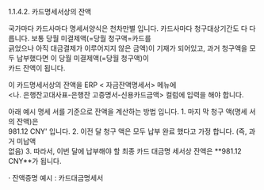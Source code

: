 1.1.4.2. 카드명세서상의 잔액

  

국가마다 카드사마다 명세서양식은 천차만별 입니다. 카드사마다 청구대상기간도 다 다릅니다. 보통 당월 미결제액(=당월 청구액=카드를  
긁었으나 아직 대금결제가 이루어지지 않은 금액)이 기재가 되어있고, 과거 청구액을 모두 납부했다면 이 당월 미결제액(=당월 청구액)이  
카드 잔액이 됩니다.

이 카드명세서상의 잔액을 ERP < 자금잔액명세서> 메뉴에  
<나. 은행잔고대사표-은행잔 고증명서-신용카드금액> 컬럼에 입력을 해야 합니다.

아래 예시 명세 서를 기준으로 잔액을 계산하는 방법 입니다. 1. 마지 막 청구 액(명세 서의 잔액)은  
981.12 CNY' 입니다. 2. 이전 달 청구 액은 모두 납부 완료 했다고 가정 합니다. (즉, 과거 미납액  
없음) 3. 따라서, 이번 달에 납부해야 할 최종 카드 대금명 세서상 잔액은 \*\*981.12 CNY\*\*가 됩니다.

· 잔액증명 예시 : 카드대금명세서